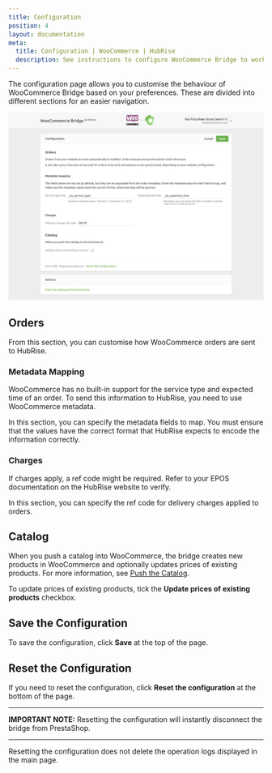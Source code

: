 ```yaml
---
title: Configuration
position: 4
layout: documentation
meta:
  title: Configuration | WooCommerce | HubRise
  description: See instructions to configure WooCommerce Bridge to work seamlessly with WooCommerce and your EPOS or other apps connected to HubRise. Configuration is simple.
---
```


The configuration page allows you to customise the behaviour of WooCommerce Bridge based on your preferences.
These are divided into different sections for an easier navigation.

![WooCommerce Bridge configuration page](./images/005-woocommerce-configuration-page.png)

## Orders

From this section, you can customise how WooCommerce orders are sent to HubRise.

### Metadata Mapping

WooCommerce has no built-in support for the service type and expected time of an order. To send this information to HubRise, you need to use WooCommerce metadata.

In this section, you can specify the metadata fields to map. You must ensure that the values have the correct format that HubRise expects to encode the information correctly.

### Charges

If charges apply, a ref code might be required. Refer to your EPOS documentation on the HubRise website to verify.

In this section, you can specify the ref code for delivery charges applied to orders.

## Catalog

When you push a catalog into WooCommerce, the bridge creates new products in WooCommerce and optionally updates prices of existing products. For more information, see [Push the Catalog](/apps/woocommerce/push-catalog).

To update prices of existing products, tick the **Update prices of existing products** checkbox.

## Save the Configuration

To save the configuration, click **Save** at the top of the page.

## Reset the Configuration

If you need to reset the configuration, click **Reset the configuration** at the bottom of the page.

---

**IMPORTANT NOTE:** Resetting the configuration will instantly disconnect the bridge from PrestaShop.

---

Resetting the configuration does not delete the operation logs displayed in the main page.
